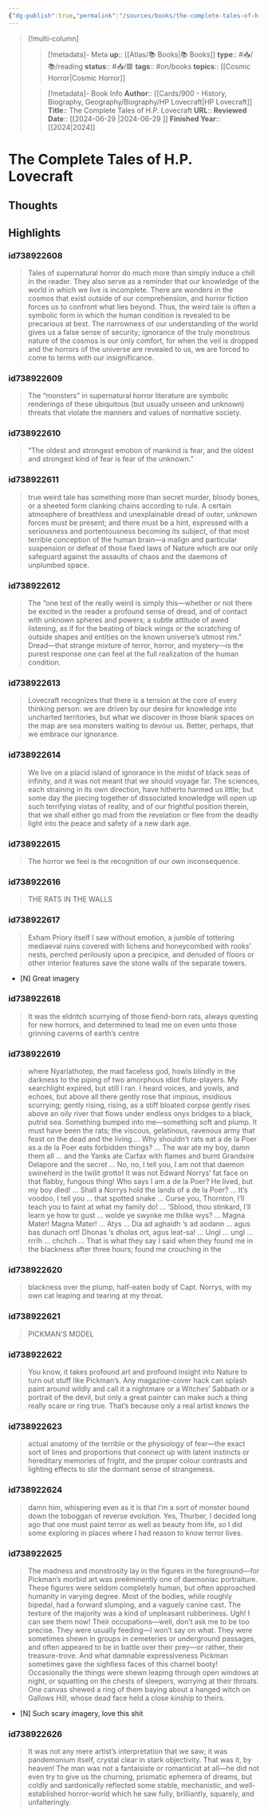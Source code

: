 ```yaml
---
{"dg-publish":true,"permalink":"/sources/books/the-complete-tales-of-h-p-lovecraft/"}
---
```


> [!multi-column]
>
>> [!metadata]- Meta
>> **up**:: [[Atlas/📚 Books\|📚 Books]]
>> **type**:: #📥/📚/reading 
>> **status**:: #📥/🟥 
>> **tags**:: #on/books
>> **topics**:: [[Cosmic Horror\|Cosmic Horror]]
>
>> [!metadata]- Book Info
>> **Author**:: [[Cards/900 - History, Biography, Geography/Biography/HP Lovecraft\|HP Lovecraft]]
>> **Title**:: The Complete Tales of H.P. Lovecraft
>> **URL**::
>> **Reviewed Date**:: [[2024-06-29 \|2024-06-29 ]]
>> **Finished Year**:: [[2024\|2024]]

# The Complete Tales of H.P. Lovecraft

## Thoughts

## Highlights
### id738922608

> Tales of supernatural horror do much more than simply induce a chill in the reader. They also serve as a reminder that our knowledge of the world in which we live is incomplete. There are wonders in the cosmos that exist outside of our comprehension, and horror fiction forces us to confront what lies beyond. Thus, the weird tale is often a symbolic form in which the human condition is revealed to be precarious at best. The narrowness of our understanding of the world gives us a false sense of security; ignorance of the truly monstrous nature of the cosmos is our only comfort, for when the veil is dropped and the horrors of the universe are revealed to us, we are forced to come to terms with our insignificance.

### id738922609

> The “monsters” in supernatural horror literature are symbolic renderings of these ubiquitous (but usually unseen and unknown) threats that violate the manners and values of normative society.

### id738922610

> “The oldest and strongest emotion of mankind is fear, and the oldest and strongest kind of fear is fear of the unknown.”

### id738922611

> true weird tale has something more than secret murder, bloody bones, or a sheeted form clanking chains according to rule. A certain atmosphere of breathless and unexplainable dread of outer, unknown forces must be present; and there must be a hint, expressed with a seriousness and portentousness becoming its subject, of that most terrible conception of the human brain—a malign and particular suspension or defeat of those fixed laws of Nature which are our only safeguard against the assaults of chaos and the daemons of unplumbed space.

### id738922612

> The “one test of the really weird is simply this—whether or not there be excited in the reader a profound sense of dread, and of contact with unknown spheres and powers; a subtle attitude of awed listening, as if for the beating of black wings or the scratching of outside shapes and entities on the known universe’s utmost rim.” Dread—that strange mixture of terror, horror, and mystery—is the purest response one can feel at the full realization of the human condition.

### id738922613

> Lovecraft recognizes that there is a tension at the core of every thinking person: we are driven by our desire for knowledge into uncharted territories, but what we discover in those blank spaces on the map are sea monsters waiting to devour us. Better, perhaps, that we embrace our ignorance.

### id738922614

> We live on a placid island of ignorance in the midst of black seas of infinity, and it was not meant that we should voyage far. The sciences, each straining in its own direction, have hitherto harmed us little; but some day the piecing together of dissociated knowledge will open up such terrifying vistas of reality, and of our frightful position therein, that we shall either go mad from the revelation or flee from the deadly light into the peace and safety of a new dark age.

### id738922615

> The horror we feel is the recognition of our own inconsequence.

### id738922616

> THE RATS IN THE WALLS

### id738922617

> Exham Priory itself I saw without emotion, a jumble of tottering mediaeval ruins covered with lichens and honeycombed with rooks’ nests, perched perilously upon a precipice, and denuded of floors or other interior features save the stone walls of the separate towers.

- [N] Great imagery

### id738922618

> It was the eldritch scurrying of those fiend-born rats, always questing for new horrors, and determined to lead me on even unto those grinning caverns of earth’s centre

### id738922619

> where Nyarlathotep, the mad faceless god, howls blindly in the darkness to the piping of two amorphous idiot flute-players. My searchlight expired, but still I ran. I heard voices, and yowls, and echoes, but above all there gently rose that impious, insidious scurrying; gently rising, rising, as a stiff bloated corpse gently rises above an oily river that flows under endless onyx bridges to a black, putrid sea. Something bumped into me—something soft and plump. It must have been the rats; the viscous, gelatinous, ravenous army that feast on the dead and the living.… Why shouldn’t rats eat a de la Poer as a de la Poer eats forbidden things? … The war ate my boy, damn them all … and the Yanks ate Carfax with flames and burnt Grandsire Delapore and the secret … No, no, I tell you, I am not that daemon swineherd in the twilit grotto! It was not Edward Norrys’ fat face on that flabby, fungous thing! Who says I am a de la Poer? He lived, but my boy died! … Shall a Norrys hold the lands of a de la Poer? … It’s voodoo, I tell you … that spotted snake … Curse you, Thornton, I’ll teach you to faint at what my family do! … ’Sblood, thou stinkard, I’ll learn ye how to gust … wolde ye swynke me thilke wys? … Magna Mater! Magna Mater! … Atys … Dia ad aghaidh ’s ad aodann … agus bas dunach ort! Dhonas ’s dholas ort, agus leat-sa! … Ungl … ungl … rrrlh … chchch … That is what they say I said when they found me in the blackness after three hours; found me crouching in the

### id738922620

> blackness over the plump, half-eaten body of Capt. Norrys, with my own cat leaping and tearing at my throat.

### id738922621

> PICKMAN’S MODEL

### id738922622

> You know, it takes profound art and profound insight into Nature to turn out stuff like Pickman’s. Any magazine-cover hack can splash paint around wildly and call it a nightmare or a Witches’ Sabbath or a portrait of the devil, but only a great painter can make such a thing really scare or ring true. That’s because only a real artist knows the

### id738922623

> actual anatomy of the terrible or the physiology of fear—the exact sort of lines and proportions that connect up with latent instincts or hereditary memories of fright, and the proper colour contrasts and lighting effects to stir the dormant sense of strangeness.

### id738922624

> damn him, whispering even as it is that I’m a sort of monster bound down the toboggan of reverse evolution. Yes, Thurber, I decided long ago that one must paint terror as well as beauty from life, so I did some exploring in places where I had reason to know terror lives.

### id738922625

> The madness and monstrosity lay in the figures in the foreground—for Pickman’s morbid art was preëminently one of daemoniac portraiture. These figures were seldom completely human, but often approached humanity in varying degree. Most of the bodies, while roughly bipedal, had a forward slumping, and a vaguely canine cast. The texture of the majority was a kind of unpleasant rubberiness. Ugh! I can see them now! Their occupations—well, don’t ask me to be too precise. They were usually feeding—I won’t say on what. They were sometimes shewn in groups in cemeteries or underground passages, and often appeared to be in battle over their prey—or rather, their treasure-trove. And what damnable expressiveness Pickman sometimes gave the sightless faces of this charnel booty! Occasionally the things were shewn leaping through open windows at night, or squatting on the chests of sleepers, worrying at their throats. One canvas shewed a ring of them baying about a hanged witch on Gallows Hill, whose dead face held a close kinship to theirs.

- [N] Such scary imagery, love this shit

### id738922626

> It was not any mere artist’s interpretation that we saw; it was pandemonium itself, crystal clear in stark objectivity. That was it, by heaven! The man was not a fantaisiste or romanticist at all—he did not even try to give us the churning, prismatic ephemera of dreams, but coldly and sardonically reflected some stable, mechanistic, and well-established horror-world which he saw fully, brilliantly, squarely, and unfalteringly.
